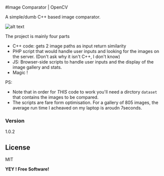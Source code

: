 #Image Comparator | OpenCV

A simple/dumb C++ based image comparator.

![alt text](http://www.images.tn/upload/original/1430586206.png "ScreenShot")


The project is mainly four parts

  - C++ code: gets 2 image paths as input return similarity
  - PHP script that would handle user inputs and looking for the images on the server. (Don't ask why it isn't C++, I don't know)
  - JS: Browser-side scripts to handle user inputs and the display of the image gallery and stats.
  - Magic ! 

PS: 
* Note that in order for *THIS* code to work you'll need a dirctory `dataset` that contains the images to be compared.
* The scripts are fare form optimisation. For a gallery of 805 images, the average run time I acheaved on my laptop is aroudn 7seconds.
### Version
1.0.2

License
----

MIT

**YEY ! Free Software!**

